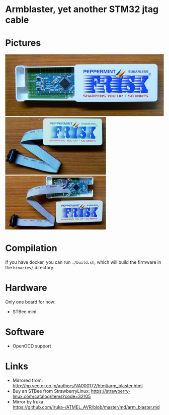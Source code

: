Armblaster, yet another STM32 jtag cable
========================================

Pictures
========

![armblaster frisk jtag](pics/frisk-jtag.jpg "armblaster frisk jtag")
![armblaster frisk jtag bis](pics/frisk1.jpg "armblaster frisk jtag bis")
![armblaster frisk jtag ter](pics/frisk2.jpg "armblaster frisk jtag ter")

Compilation
===========

If you have docker, you can run `./build.sh`, which will build the firmware in the `binaries/` directory.

Hardware
========

Only one board for now:

* STBee mini

Software
========

* OpenOCD support

Links
=====

* Mirrored from: http://hp.vector.co.jp/authors/VA000177/html/arm_blaster.html
* Buy an STBee from StrawberryLinux: https://strawberry-linux.com/catalog/items?code=32105
* Mirror by Iruka: https://github.com/iruka-/ATMEL_AVR/blob/master/md/arm_blaster.md
